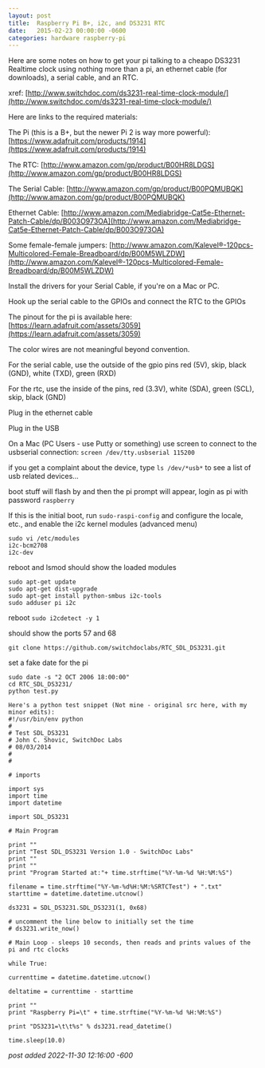 ```yaml
---
layout:	post
title:	Raspberry Pi B+, i2c, and DS3231 RTC
date:	2015-02-23 00:00:00 -0600
categories:	hardware raspberry-pi
---
```

Here are some notes on how to get your pi talking to a cheapo DS3231 Realtime clock using nothing more than a pi, an ethernet cable (for downloads), a serial cable, and an RTC.

<!--more-->

xref: [http://www.switchdoc.com/ds3231-real-time-clock-module/](http://www.switchdoc.com/ds3231-real-time-clock-module/)

Here are links to the required materials:

The Pi (this is a B+, but the newer Pi 2 is way more powerful):
[https://www.adafruit.com/products/1914](https://www.adafruit.com/products/1914)

The RTC:
[http://www.amazon.com/gp/product/B00HR8LDGS](http://www.amazon.com/gp/product/B00HR8LDGS)

The Serial Cable:
[http://www.amazon.com/gp/product/B00PQMUBQK](http://www.amazon.com/gp/product/B00PQMUBQK)

Ethernet Cable:
[http://www.amazon.com/Mediabridge-Cat5e-Ethernet-Patch-Cable/dp/B003O973OA](http://www.amazon.com/Mediabridge-Cat5e-Ethernet-Patch-Cable/dp/B003O973OA)

Some female-female jumpers:
[http://www.amazon.com/Kalevel®-120pcs-Multicolored-Female-Breadboard/dp/B00M5WLZDW](http://www.amazon.com/Kalevel®-120pcs-Multicolored-Female-Breadboard/dp/B00M5WLZDW)

Install the drivers for your Serial Cable, if you're on a Mac or PC.

Hook up the serial cable to the GPIOs and connect the RTC to the GPIOs

The pinout for the pi is available here:
[https://learn.adafruit.com/assets/3059](https://learn.adafruit.com/assets/3059)

The color wires are not meaningful beyond convention.

For the serial cable, use the outside of the gpio pins red (5V), skip, black (GND), white (TXD), green (RXD)

For the rtc, use the inside of the pins, red (3.3V), white (SDA), green (SCL), skip, black (GND)

Plug in the ethernet cable

Plug in the USB

On a Mac (PC Users - use Putty or something) use screen to connect to the usbserial connection:
`screen /dev/tty.usbserial 115200`

if you get a complaint about the device, type `ls /dev/*usb*` to see a list of usb related devices...

boot stuff will flash by and then the pi prompt will appear, login as pi with password `raspberry`

If this is the initial boot, run
`sudo-raspi-config` and configure the locale, etc., and enable the i2c kernel modules (advanced menu)

```
sudo vi /etc/modules
i2c-bcm2708
i2c-dev
```

reboot and lsmod should show the loaded modules

```
sudo apt-get update 
sudo apt-get dist-upgrade
sudo apt-get install python-smbus i2c-tools
sudo adduser pi i2c
```

reboot
`sudo i2cdetect -y 1`

should show the ports 57 and 68

`git clone https://github.com/switchdoclabs/RTC_SDL_DS3231.git`

set a fake date for the pi

```
sudo date -s "2 OCT 2006 18:00:00"
cd RTC_SDL_DS3231/
python test.py
```

```
Here's a python test snippet (Not mine - original src here, with my minor edits):
#!/usr/bin/env python
#
# Test SDL_DS3231
# John C. Shovic, SwitchDoc Labs
# 08/03/2014
#
#

# imports

import sys
import time
import datetime

import SDL_DS3231

# Main Program

print ""
print "Test SDL_DS3231 Version 1.0 - SwitchDoc Labs"
print ""
print ""
print "Program Started at:"+ time.strftime("%Y-%m-%d %H:%M:%S")

filename = time.strftime("%Y-%m-%d%H:%M:%SRTCTest") + ".txt"
starttime = datetime.datetime.utcnow()

ds3231 = SDL_DS3231.SDL_DS3231(1, 0x68)

# uncomment the line below to initially set the time
# ds3231.write_now()

# Main Loop - sleeps 10 seconds, then reads and prints values of the pi and rtc clocks

while True:

currenttime = datetime.datetime.utcnow()

deltatime = currenttime - starttime

print ""
print "Raspberry Pi=\t" + time.strftime("%Y-%m-%d %H:%M:%S")

print "DS3231=\t\t%s" % ds3231.read_datetime()

time.sleep(10.0)
```

*post added 2022-11-30 12:16:00 -600*